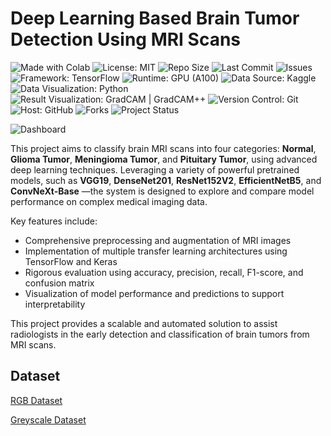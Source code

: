 # Deep Learning Based Brain Tumor Detection Using MRI Scans
<p align="left">
  <img src="https://img.shields.io/badge/Made%20With-Colab-blue?logo=googlecolab&logoColor=white&label=Made%20With" alt="Made with Colab">
  <img src="https://img.shields.io/badge/License-MIT-green.svg" alt="License: MIT">
  <img src="https://img.shields.io/github/repo-size/ShaikhBorhanUddin/Deep-Learning-Based-Brain-Tumor-Detection-Using-MRI-Scans" alt="Repo Size">
  <img src="https://img.shields.io/github/last-commit/ShaikhBorhanUddin/Deep-Learning-Based-Brain-Tumor-Detection-Using-MRI-Scans" alt="Last Commit">
  <img src="https://img.shields.io/github/issues/ShaikhBorhanUddin/Deep-Learning-Based-Brain-Tumor-Detection-Using-MRI-Scans" alt="Issues">
   <img src="https://img.shields.io/badge/Framework-TensorFlow-orange?logo=tensorflow" alt="Framework: TensorFlow">
  <img src="https://img.shields.io/badge/Runtime-GPU%20(A100)-blue?logo=nvidia" alt="Runtime: GPU (A100)">
  <img src="https://img.shields.io/badge/Data%20Source-Kaggle-blue?logo=kaggle" alt="Data Source: Kaggle">
  <img src="https://img.shields.io/badge/Data%20Visualization-Python-yellow?logo=python" alt="Data Visualization: Python">
  <img src="https://img.shields.io/badge/Result%20Visualization-GradCAM%20%7C%20GradCAM++-red?style=flat" alt="Result Visualization: GradCAM | GradCAM++">
  <img src="https://img.shields.io/badge/Version%20Control-Git-orange?logo=git" alt="Version Control: Git">
  <img src="https://img.shields.io/badge/Host-GitHub-black?logo=github" alt="Host: GitHub">
  <img src="https://img.shields.io/github/forks/ShaikhBorhanUddin/Deep-Learning-Based-Brain-Tumor-Detection-Using-MRI-Scans?style=social" alt="Forks">
  <img src="https://img.shields.io/badge/Project-Ongoing-blue" alt="Project Status">
</p>

![Dashboard](https://github.com/ShaikhBorhanUddin/Deep-Learning-Based-Brain-Tumor-Detection-Using-MRI-Scans/blob/main/Images/brain_tumor_title.png?raw=true)  

This project aims to classify brain MRI scans into four categories: **Normal**, **Glioma Tumor**, **Meningioma Tumor**, and **Pituitary Tumor**, using advanced deep learning techniques. Leveraging a variety of powerful pretrained models, such as **VGG19**, **DenseNet201**, **ResNet152V2**, **EfficientNetB5**, and **ConvNeXt-Base** —the system is designed to explore and compare model performance on complex medical imaging data.

Key features include:
- Comprehensive preprocessing and augmentation of MRI images
- Implementation of multiple transfer learning architectures using TensorFlow and Keras
- Rigorous evaluation using accuracy, precision, recall, F1-score, and confusion matrix
- Visualization of model performance and predictions to support interpretability

This project provides a scalable and automated solution to assist radiologists in the early detection and classification of brain tumors from MRI scans.



## Dataset  

[RGB Dataset](https://www.kaggle.com/datasets/shuvokumarbasakbd/brain-tumors-mri-crystal-clean-colorized-mri-data)  

[Greyscale Dataset](https://www.kaggle.com/datasets/beyzaetinkaya/brain-tumor-dataset?select=brain_tumor_dataset)  


